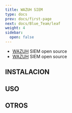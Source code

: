 ```yaml
---
title: WAZUH SIEM
type: docs
prev: docs/first-page
next: docs/Blue_Team/leaf
weight: 4
sidebar:
  open: false
---
```


- [WAZUH](https://github.com/wazuh/wazuh) SIEM open source
- [WAZUH](https://wazuh.com/) SIEM open source

## INSTALACION

## USO

## OTROS
